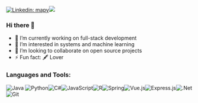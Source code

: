 [![Linkedin: mapy](https://img.shields.io/badge/-mapy1874-blue?style=flat-square&logo=Linkedin&logoColor=white&link=https://www.linkedin.com/in/mapy/)](https://www.linkedin.com/in/mapy/)![](https://komarev.com/ghpvc/?username=mapy1874)

### Hi there 👋

- 🔭 I’m currently working on full-stack development
- 🌱 I’m interested in systems and machine learning 
- 👯 I’m looking to collaborate on open source projects 
- ⚡ Fun fact: 🖋️ Lover



### Languages and Tools:

<img alt="Java" src="https://img.shields.io/badge/java-%23ED8B00.svg?style=for-the-badge&logo=java&logoColor=white"/> <img alt="Python" src="https://img.shields.io/badge/python-%2314354C.svg?style=for-the-badge&logo=python&logoColor=white"/><img alt="C#" src="https://img.shields.io/badge/c%23-%23239120.svg?style=for-the-badge&logo=c-sharp&logoColor=white"/><img alt="JavaScript" src="https://img.shields.io/badge/javascript-%23323330.svg?style=for-the-badge&logo=javascript&logoColor=%23F7DF1E"/><img alt="R" src="https://img.shields.io/badge/r-%23276DC3.svg?style=for-the-badge&logo=r&logoColor=white"/><img alt="Spring" src="https://img.shields.io/badge/spring-%236DB33F.svg?style=for-the-badge&logo=spring&logoColor=white"/><img alt="Vue.js" src="https://img.shields.io/badge/vuejs-%2335495e.svg?style=for-the-badge&logo=vue-dot-js&logoColor=%234FC08D"/><img alt="Express.js" src="https://img.shields.io/badge/express.js-%23404d59.svg?style=for-the-badge&logo=express&logoColor=%2361DAFB"/><img alt=".Net" src="https://img.shields.io/badge/.NET-5C2D91?style=for-the-badge&logo=.net&logoColor=white"/><img alt="Git" src="https://img.shields.io/badge/git-%23F05033.svg?style=for-the-badge&logo=git&logoColor=white"/>